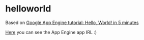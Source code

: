 # helloworld
Based on [Google App Engine tutorial: Hello, World! in 5 minutes](https://cloud.google.com/appengine/docs/python/)

[Here](https://western-grid-126013.appspot.com/) you can see the App Engine app IRL :)
